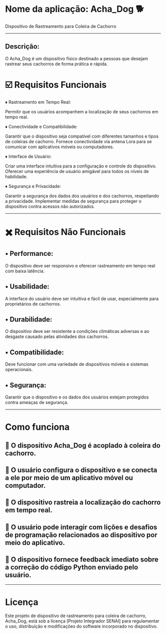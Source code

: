 # Nome da aplicação: Acha_Dog 🐕
Dispositivo de Rastreamento para Coleira de Cachorro
__________________________________________________________________________________

## Descrição:

O Acha_Dog é um dispositivo físico destinado a pessoas que desejam rastrear seus cachorros de forma prática e rápida.

# ☑️ Requisitos Funcionais

♦ Rastreamento em Tempo Real:

Permitir que os usuários acompanhem a localização de seus cachorros em tempo real.

♦ Conectividade e Compatibilidade:

Garantir que o dispositivo seja compatível com diferentes tamanhos e tipos de coleiras de cachorro.
Fornece conectividade via antena Lora para se comunicar com aplicativos móveis ou computadores.

♦ Interface de Usuário:

Criar uma interface intuitiva para a configuração e controle do dispositivo.
Oferecer uma experiência de usuário amigável para todos os níveis de habilidade.

♦ Segurança e Privacidade:

Garantir a segurança dos dados dos usuários e dos cachorros, respeitando a privacidade.
Implementar medidas de segurança para proteger o dispositivo contra acessos não autorizados.
__________________________________________________________________________________
# ✖️ Requisitos Não Funcionais

## • Performance:
O dispositivo deve ser responsivo e oferecer rastreamento em tempo real com baixa latência.

## • Usabilidade:
A interface do usuário deve ser intuitiva e fácil de usar, especialmente para proprietários de cachorros.

## • Durabilidade:
O dispositivo deve ser resistente a condições climáticas adversas e ao desgaste causado pelas atividades dos cachorros.

## • Compatibilidade:
Deve funcionar com uma variedade de dispositivos móveis e sistemas operacionais.

## • Segurança:
Garantir que o dispositivo e os dados dos usuários estejam protegidos contra ameaças de segurança.

__________________________________________________________________________________
# Como funciona

## 🎯 O dispositivo Acha_Dog é acoplado à coleira do cachorro.
## 🎯 O usuário configura o dispositivo e se conecta a ele por meio de um aplicativo móvel ou computador.
## 🎯 O dispositivo rastreia a localização do cachorro em tempo real.
## 🎯 O usuário pode interagir com lições e desafios de programação relacionados ao dispositivo por meio do aplicativo.
## 🎯 O dispositivo fornece feedback imediato sobre a correção do código Python enviado pelo usuário.
__________________________________________________________________________________
# Licença

Este projeto de dispositivo de rastreamento para coleira de cachorro, Acha_Dog, está sob a licença [Projeto Integrador SENAI] para regulamentar o uso, distribuição e modificações do software incorporado no dispositivo.
